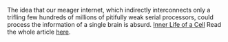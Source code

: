 The idea that our meager internet, which indirectly interconnects only a trifling few hundreds of millions of pitifully weak serial processors, could process the information of a single brain is absurd.
[Inner Life of a Cell](https://www.youtube.com/watch?v=B_zD3NxSsD8)
Read the whole article [here](http://blog.cleancoder.com/uncle-bob/2017/07/28/TheBrainProblem.html).
